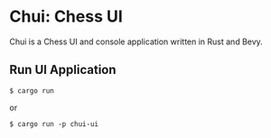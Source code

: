 # Chui: Chess UI

Chui is a Chess UI and console application written in Rust and Bevy.

## Run UI Application

```
$ cargo run
```

or

```
$ cargo run -p chui-ui
```
